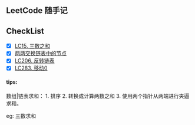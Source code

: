 ## LeetCode 随手记


## CheckList

* [x] [LC15. 三数之和](https://leetcode-cn.com/problems/3sum/)
* [x] [两两交换链表中的节点](https://leetcode-cn.com/problems/swap-nodes-in-pairs/?utm_source=LCUS&utm_medium=ip_redirect&utm_campaign=transfer2china)
* [x] [LC206. 反转链表](https://leetcode-cn.com/problems/reverse-linked-list/)
* [x] [LC283. 移动0](https://leetcode-cn.com/problems/move-zeroes/)

#### tips: 

数组|链表求和： 
    1. 排序 
    2. 转换成计算两数之和 
    3. 使用两个指针从两端进行夹逼求和。
    
eg: 三数求和